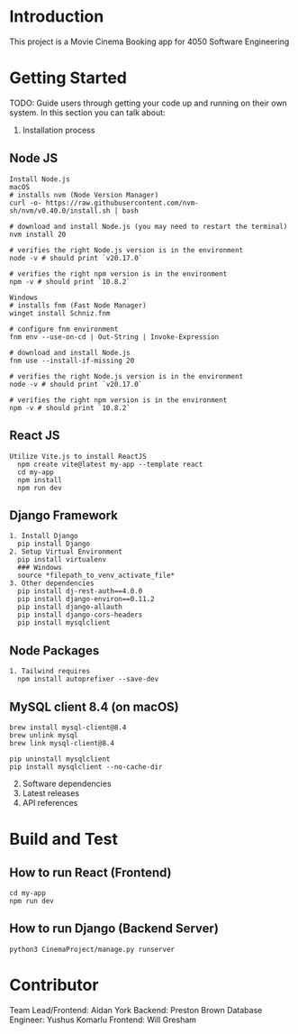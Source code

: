 # Introduction
This project is a Movie Cinema Booking app for 4050 Software Engineering

# Getting Started
TODO: Guide users through getting your code up and running on their own system. In this section you can talk about:
1.	Installation process
  ## Node JS
    Install Node.js
    macOS
    # installs nvm (Node Version Manager)
    curl -o- https://raw.githubusercontent.com/nvm-sh/nvm/v0.40.0/install.sh | bash

    # download and install Node.js (you may need to restart the terminal)
    nvm install 20

    # verifies the right Node.js version is in the environment
    node -v # should print `v20.17.0`

    # verifies the right npm version is in the environment
    npm -v # should print `10.8.2`

    Windows
    # installs fnm (Fast Node Manager)
    winget install Schniz.fnm

    # configure fnm environment
    fnm env --use-on-cd | Out-String | Invoke-Expression

    # download and install Node.js
    fnm use --install-if-missing 20

    # verifies the right Node.js version is in the environment
    node -v # should print `v20.17.0`

    # verifies the right npm version is in the environment
    npm -v # should print `10.8.2`
  ## React JS
    Utilize Vite.js to install ReactJS
      npm create vite@latest my-app --template react
      cd my-app
      npm install
      npm run dev
  ## Django Framework
    1. Install Django
      pip install Django
    2. Setup Virtual Environment
      pip install virtualenv
      ### Windows
      source *filepath_to_venv_activate_file*
    3. Other dependencies
      pip install dj-rest-auth==4.0.0
      pip install django-environ==0.11.2
      pip install django-allauth
      pip install django-cors-headers
      pip install mysqlclient
  ## Node Packages
    1. Tailwind requires
      npm install autoprefixer --save-dev
  ## MySQL client 8.4 (on macOS)
    brew install mysql-client@8.4
    brew unlink mysql
    brew link mysql-client@8.4

    pip uninstall mysqlclient
    pip install mysqlclient --no-cache-dir
2.	Software dependencies
3.	Latest releases
4.	API references

# Build and Test
## How to run React (Frontend)
    cd my-app
    npm run dev
## How to run Django (Backend Server)
    python3 CinemaProject/manage.py runserver

# Contributor
Team Lead/Frontend: Aidan York
Backend: Preston Brown
Database Engineer: Yushus Komarlu
Frontend: Will Gresham
